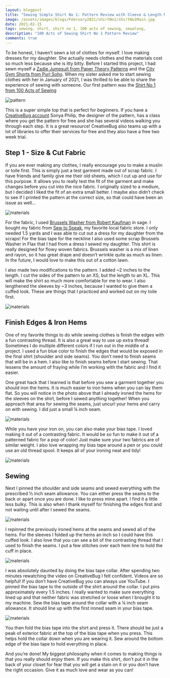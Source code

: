 ```yaml
---
layout: blogpost
title: "Sewing Simple Shirt No 1: Pattern Review with Sleeve & Length Modifcations"
image: /assets/images/blogs/February2021/shirtNo1/shirtNo1Main.jpg
date: 2021-02-15
tags: sewing, shirt, shirt no 1, 100 acts of sewing, sewalong, 
description: "100 Acts of Sewing Shirt No 1 Pattern Review"
comments: true
---
```

To be honest, I haven’t sewn a lot of clothes for myself. I love making dresses for my daughter. She actually needs clothes and the materials cost so much less because she is itty bitty. Before I started this project, I had sewn myself a [Zadie Jumpsuit from Paper Theory Patterns](https://papertheorypatterns.com/products/zadie-jumpsuit-pdf-pattern) and the [City Gym Shorts from Purl Soho](https://www.purlsoho.com/create/2014/07/24/corinnes-thread-city-gym-shorts-for-all-ages/). When my sister asked me to start sewing clothes with her in January of 2021, I was thrilled to be able to share the experience of sewing with someone. Our first pattern was the [Shirt No 1 from 100 Acts of Sewing](https://shop.100actsofsewing.com/products/100-acts-of-sewing-shirt-no-1-sewing-pattern
)

![pattern](/assets/images/blogs/February2021/shirtNo1/onBricks.jpg)

This is a super simple top that is perfect for beginners. If you have a [CreativeBug account](www.creativebug.com) Sonya Philip, the designer of the pattern, has a class where you get the pattern for free and she has several videos walking you through each step. It is a great resource! CreativeBug also teams up with a lot of libraries to offer their services for free and they also have a free two week trial.

## Step 1 - Size & Cut Fabric

If you are ever making any clothes, I really encourage you to make a muslin or toile first. This is simply just a test garment made out of scrap fabric. I have friends and family give me their old sheets, which I cut up and use for this purpose. It allows you to really test the fit of the garment and make changes before you cut into the nice fabric. I originally sized to a medium, but I decided I liked the fit of an extra small better. I maybe also didn’t check to see if I printed the pattern at the correct size, so that could have been an issue as well… 

![materials](/assets/images/blogs/February2021/shirtNo1/cutFabric.jpg)

For the fabric, I used [Brussels Washer from Robert Kaufman](https://sewtospeakshoppe.com/search?type=product&options%5Bprefix%5D=last&q=brussels+washer) in sage. I bought my fabric from [Sew to Speak](www.sewtospeakshoppe.com), my favorite local fabric store. I only needed 1.5 yards and I was able to cut out a dress for my daughter from the scraps! For the bias tape for the neckline I also used some scrap Brussels Washer in Flax that I had from a dress I sewed my daughter. This shirt is really designed for flowy woven fabrics. Brussels washer is a mix of linen and rayon, so it has great drape and doesn’t wrinkle quite as much as linen. In the future, I would love to make this out of a cotton lawn.

I also made two modifications to the pattern. I added ~2 inches to the length. I cut the sides of the pattern to an XS, but the length to an XL. This will make the shirt so much more comfortable for me to wear. I also lengthened the sleeves by ~3 inches, because I wanted to give them a cuffed look. These are things that I practiced and worked out on my toile first.

![materials](/assets/images/blogs/February2021/shirtNo1/finishedEdges.jpg)

## Finish Edges & Iron Hems

One of my favorite things to do while sewing clothes is finish the edges with a fun contrasting thread. It is also a great way to use up extra thread! Sometimes I do multiple different colors if I run out in the middle of a project. I used a fun blue color to finish the edges that would be exposed in the final shirt (shoulder and side seams). You don’t need to finish seams that will be in a hem. I also like to finish seams before I start sewing. That lessens the amount of fraying while I’m working with the fabric and I find it easier.

One great hack that I learned is that before you sew a garment together you should iron the hems. It is much easier to iron hems when you can lay them flat. So you will notice in the photo above that I already ironed the hems for the sleeves on the shirt, before I sewed anything together! When you approach that area for sewing the seams, just uncurl your hems and carry on with sewing. I did just a small ¼ inch seam.

![materials](/assets/images/blogs/February2021/shirtNo1/biasTape.jpg)

While you have your iron on, you can also make your bias tape. I loved making it out of a contrasting fabric. It would be so fun to make it out of a patterned fabric for a pop of color! Just make sure your two fabrics are of similar weight. I also love wrapping my bias tape around a pen or you could use an old thread spool. It keeps all of your ironing neat and tidy!

![materials](/assets/images/blogs/February2021/shirtNo1/pinnedEdges.jpg)

## Sewing 

Next I pinned the shoulder and side seams and sewed everything with the prescribed ½ inch seam allowance. You can either press the seams to the back or apart once you are done. I like to press mine apart. I find it a little less bulky. This is also when I thank myself for finishing the edges first and not waiting until after I sewed the seams.

![materials](/assets/images/blogs/February2021/shirtNo1/sleeveClose.jpg)

I repinned the previously ironed hems at the seams and sewed all of the hems. For the sleeves I folded up the hems an inch so I could have this cuffed look. I also love that you can see a bit of the contrasting thread that I used to finish the seams. I put a few stitches over each hem line to hold the cuff in place.

![materials](/assets/images/blogs/February2021/shirtNo1/pinnedCollar.jpg)

I was absolutely daunted by doing the bias tape collar. After spending two minutes rewatching the video on CreativeBug I felt confident. Videos are so helpful! If you don’t have CreativeBug you can always use YouTube. I pinned the bias tape to the outside of the shirt around the collar. I put pins approximately every 1.5 inches. I really wanted to make sure everything lined up and that neither fabric was stretched or loose when I brought it to my machine. Sew the bias tape around the collar with a ¼ inch seam allowance. It should line up with the first ironed seam in your bias tape. 

![materials](/assets/images/blogs/February2021/shirtNo1/collar.jpg)

You then fold the bias tape into the shirt and press it. There should be just a peak of exterior fabric at the top of the bias tape when you press. This helps hold the collar down when you are wearing it. Sew around the bottom edge of the bias tape to hold everything in place.

And you’re done! My biggest philosophy when it comes to making things is that you really should enjoy them. If you make this shirt, don’t put it in the back of your closet for fear that you will get a stain on it or you don’t have the right occasion. Give it as much love and wear as you can!
